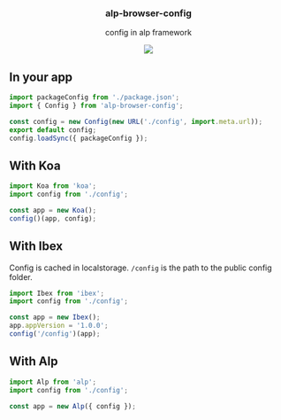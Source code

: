 <h3 align="center">
  alp-browser-config
</h3>

<p align="center">
  config in alp framework
</p>

<p align="center">
  <a href="https://npmjs.org/package/alp-browser-config"><img src="https://img.shields.io/npm/v/alp-browser-config.svg?style=flat-square"></a>
</p>

## In your app

```js
import packageConfig from './package.json';
import { Config } from 'alp-browser-config';

const config = new Config(new URL('./config', import.meta.url));
export default config;
config.loadSync({ packageConfig });
```

## With Koa

```js
import Koa from 'koa';
import config from './config';

const app = new Koa();
config()(app, config);
```

## With Ibex

Config is cached in localstorage. `/config` is the path to the public config folder.

```js
import Ibex from 'ibex';
import config from './config';

const app = new Ibex();
app.appVersion = '1.0.0';
config('/config')(app);
```

## With Alp

```js
import Alp from 'alp';
import config from './config';

const app = new Alp({ config });
```
